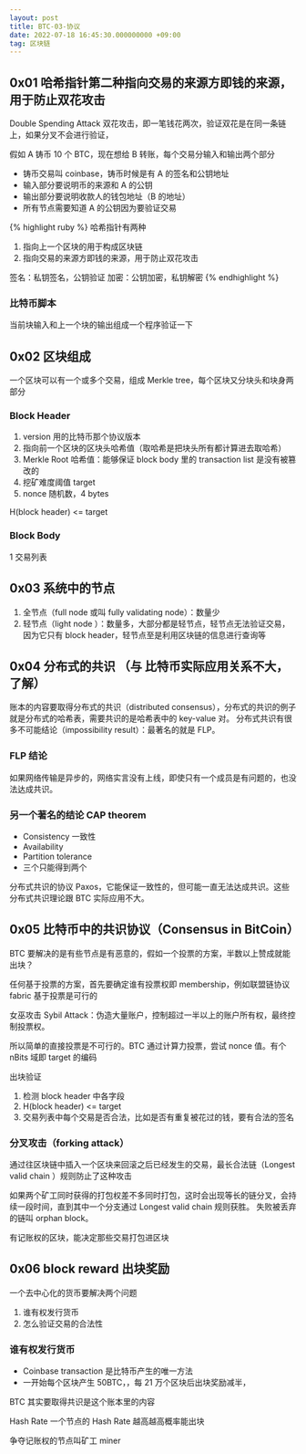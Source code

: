 ```yaml
---
layout: post
title: BTC-03-协议
date: 2022-07-18 16:45:30.000000000 +09:00
tag: 区块链
---
```


## 0x01 哈希指针第二种指向交易的来源方即钱的来源，用于防止双花攻击
Double Spending Attack 双花攻击，即一笔钱花两次，验证双花是在同一条链上，如果分叉不会进行验证，

假如 A 铸币 10 个 BTC，现在想给 B 转账，每个交易分输入和输出两个部分
* 铸币交易叫 coinbase，铸币时候是有 A 的签名和公钥地址
* 输入部分要说明币的来源和 A 的公钥
* 输出部分要说明收款人的钱包地址（B 的地址）
* 所有节点需要知道 A 的公钥因为要验证交易

{% highlight ruby %}
哈希指针有两种
1. 指向上一个区块的用于构成区块链
2. 指向交易的来源方即钱的来源，用于防止双花攻击

签名：私钥签名，公钥验证
加密：公钥加密，私钥解密
{% endhighlight %}

### 比特币脚本
当前块输入和上一个块的输出组成一个程序验证一下

## 0x02 区块组成
一个区块可以有一个或多个交易，组成 Merkle tree，每个区块又分块头和块身两部分

### Block Header
1. version 用的比特币那个协议版本
2. 指向前一个区块的区块头哈希值（取哈希是把块头所有都计算进去取哈希）
3. Merkle Root 哈希值：能够保证 block body 里的 transaction list 是没有被篡改的
4. 挖矿难度阈值 target
5. nonce 随机数，4 bytes

H(block header) <= target

### Block Body
1 交易列表

## 0x03 系统中的节点
1. 全节点（full node 或叫 fully validating node）：数量少
2. 轻节点（light node ）：数量多，大部分都是轻节点，轻节点无法验证交易，因为它只有 block header，轻节点至是利用区块链的信息进行查询等

## 0x04 分布式的共识 （与 比特币实际应用关系不大，了解）
账本的内容要取得分布式的共识（distributed consensus），分布式的共识的例子就是分布式的哈希表，需要共识的是哈希表中的 key-value 对。
分布式共识有很多不可能结论（impossibility result）：最著名的就是 FLP。

### FLP 结论 
如果网络传输是异步的，网络实言没有上线，即使只有一个成员是有问题的，也没法达成共识。

### 另一个著名的结论 CAP theorem
* Consistency 一致性
* Availability
* Partition tolerance
* 三个只能得到两个

分布式共识的协议 Paxos，它能保证一致性的，但可能一直无法达成共识。这些分布式共识理论跟 BTC 实际应用不大。


## 0x05 比特币中的共识协议（Consensus in BitCoin）
BTC 要解决的是有些节点是有恶意的，假如一个投票的方案，半数以上赞成就能出块？

任何基于投票的方案，首先要确定谁有投票权即 membership，例如联盟链协议 fabric 基于投票是可行的

女巫攻击 Sybil Attack：伪造大量账户，控制超过一半以上的账户所有权，最终控制投票权。

所以简单的直接投票是不可行的。BTC 通过计算力投票，尝试 nonce 值。有个 nBits 域即 target 的编码

出块验证
1. 检测 block header 中各字段
2. H(block header) <= target
3. 交易列表中每个交易是否合法，比如是否有重复被花过的钱，要有合法的签名

### 分叉攻击（forking attack）
通过往区块链中插入一个区块来回滚之后已经发生的交易，最长合法链（Longest valid chain ）规则防止了这种攻击

如果两个矿工同时获得的打包权差不多同时打包，这时会出现等长的链分叉，会持续一段时间，直到其中一个分支通过 Longest valid chain 规则获胜。
失败被丢弃的链叫 orphan block。
 
有记账权的区块，能决定那些交易打包进区块 

## 0x06 block reward 出块奖励
一个去中心化的货币要解决两个问题
1. 谁有权发行货币
2. 怎么验证交易的合法性

### 谁有权发行货币
* Coinbase transaction 是比特币产生的唯一方法
* 一开始每个区块产生 50BTC，，每 21 万个区块后出块奖励减半，

BTC 其实要取得共识是这个账本里的内容

Hash Rate 一个节点的 Hash Rate 越高越高概率能出块

争夺记账权的节点叫矿工 miner




